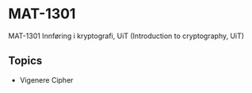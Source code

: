 # MAT-1301
MAT-1301 Innføring i kryptografi, UiT (Introduction to cryptography, UiT) 

## Topics 
- Vigenere Cipher 
